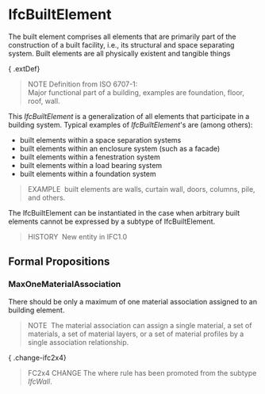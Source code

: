 # IfcBuiltElement

The built element comprises all elements that are primarily part of the construction of a built facility, i.e., its structural and space separating system. Built elements are all physically existent and tangible things  

{ .extDef}
> NOTE Definition from ISO 6707-1:  
> Major functional part of a building, examples are foundation, floor, roof, wall. 

This _IfcBuiltElement_ is a generalization of all elements that participate in a building system. Typical examples of _IfcBuiltElement_'s are (among others):  

* built elements within a space separation systems
* built elements within an enclosure system (such as a facade)
* built elements within a fenestration system
* built elements within a load bearing system
* built elements within a foundation system

  
> EXAMPLE&nbsp; built elements are walls, curtain wall, doors, columns, pile, and others.  
 
The IfcBuiltElement can be instantiated in the case when arbitrary built elements cannot be expressed by a subtype of IfcBuiltElement.

> HISTORY&nbsp; New entity in IFC1.0

## Formal Propositions

### MaxOneMaterialAssociation
There should be only a maximum of one material association assigned to an building element.
> NOTE&nbsp; The material association can assign a single material, a set of materials, a set of material layers, or a set of material profiles by a single association relationship.

{ .change-ifc2x4}
> FC2x4 CHANGE The where rule has been promoted from the subtype _IfcWall_.
